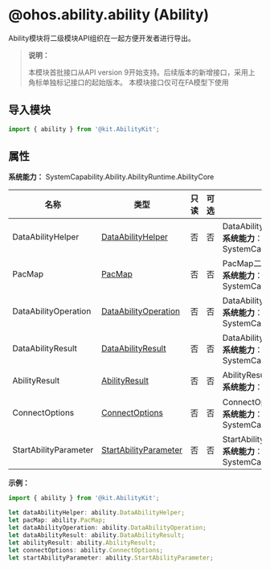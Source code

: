 # @ohos.ability.ability (Ability)

Ability模块将二级模块API组织在一起方便开发者进行导出。

> **说明：**
> 
> 本模块首批接口从API version 9开始支持。后续版本的新增接口，采用上角标单独标记接口的起始版本。
> 本模块接口仅可在FA模型下使用

## 导入模块

```ts
import { ability } from '@kit.AbilityKit';
```

## 属性

**系统能力：** SystemCapability.Ability.AbilityRuntime.AbilityCore

| 名称 | 类型 | 只读 | 可选 | 说明       |
| ---- | ---- | --- | ---- | --------- |
| DataAbilityHelper    | [DataAbilityHelper](js-apis-inner-ability-dataAbilityHelper.md)  | 否 | 否 | DataAbilityHelper二级模块。<br/>**系统能力**：SystemCapability.Ability.AbilityRuntime.FAModel |
| PacMap   | [PacMap](js-apis-inner-ability-dataAbilityHelper.md#pacmap)  | 否 | 否 | PacMap二级模块。<br/>**系统能力**：SystemCapability.Ability.AbilityRuntime.FAModel |
| DataAbilityOperation   | [DataAbilityOperation](js-apis-inner-ability-dataAbilityOperation.md)  | 否 | 否 | DataAbilityOperation二级模块。<br/>**系统能力**：SystemCapability.Ability.AbilityRuntime.FAModel |
| DataAbilityResult   | [DataAbilityResult](js-apis-inner-ability-dataAbilityResult.md)  | 否 | 否 | DataAbilityResult二级模块。<br/>**系统能力**：SystemCapability.Ability.AbilityRuntime.FAModel |
| AbilityResult   | [AbilityResult](js-apis-inner-ability-abilityResult.md)  | 否 | 否 | AbilityResult二级模块。<br/>**系统能力**：SystemCapability.Ability.AbilityBase |
| ConnectOptions   | [ConnectOptions](js-apis-inner-ability-connectOptions.md)  | 否 | 否 | ConnectOptions二级模块。<br/>**系统能力**：SystemCapability.Ability.AbilityRuntime.Core |
| StartAbilityParameter   | [StartAbilityParameter](js-apis-inner-ability-startAbilityParameter.md)  | 否 | 否 | StartAbilityParameter二级模块。<br/>**系统能力**：SystemCapability.Ability.AbilityRuntime.FAModel |

**示例：**
```ts
import { ability } from '@kit.AbilityKit';

let dataAbilityHelper: ability.DataAbilityHelper;
let pacMap: ability.PacMap;
let dataAbilityOperation: ability.DataAbilityOperation;
let dataAbilityResult: ability.DataAbilityResult;
let abilityResult: ability.AbilityResult;
let connectOptions: ability.ConnectOptions;  
let startAbilityParameter: ability.StartAbilityParameter;
```